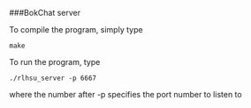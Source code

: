 ###BokChat server


To compile the program, simply type 
```
make
```


To run the program, type
```
./rlhsu_server -p 6667
```
where the number after -p specifies the port number to listen to
